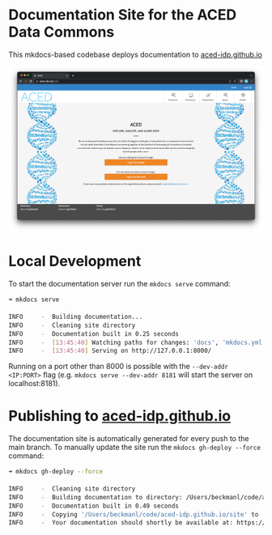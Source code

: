 # Documentation Site for the ACED Data Commons

This mkdocs-based codebase deploys documentation to [aced-idp.github.io](https://aced-idp.github.io)

<a href="https://aced-idp.github.io">![Main landing page for ACED IDP](./docs/images/main-page.png)</a>


# Local Development

To start the documentation server run the `mkdocs serve` command:

```sh
➜ mkdocs serve

INFO     -  Building documentation...
INFO     -  Cleaning site directory
INFO     -  Documentation built in 0.25 seconds
INFO     -  [13:45:40] Watching paths for changes: 'docs', 'mkdocs.yml'
INFO     -  [13:45:40] Serving on http://127.0.0.1:8000/
```

Running on a port other than 8000 is possible with the `--dev-addr <IP:PORT>` flag (e.g. `mkdocs serve --dev-addr 8181` will start the server on localhost:8181).

# Publishing to [aced-idp.github.io](https://aced-idp.github.io)

The documentation site is automatically generated for every push to the main branch. To manually update the site run the `mkdocs gh-deploy --force` command:

```sh
➜ mkdocs gh-deploy --force

INFO     -  Cleaning site directory
INFO     -  Building documentation to directory: /Users/beckmanl/code/aced-idp.github.io/site
INFO     -  Documentation built in 0.49 seconds
INFO     -  Copying '/Users/beckmanl/code/aced-idp.github.io/site' to 'gh-pages' branch and pushing to GitHub.
INFO     -  Your documentation should shortly be available at: https://aced-idp.github.io/
```
